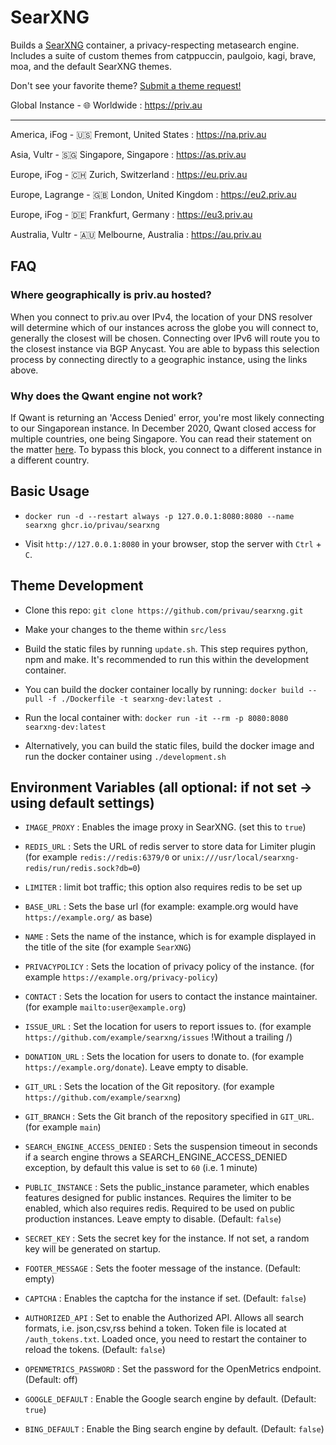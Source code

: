 # SearXNG

Builds a [SearXNG](https://github.com/searxng/searxng) container, a privacy-respecting metasearch engine. Includes a suite of custom themes from catppuccin, paulgoio, kagi, brave, moa, and the default SearXNG themes.

Don't see your favorite theme? [Submit a theme request!](https://github.com/privau/searxng/issues/new?assignees=&labels=bug&projects=&template=theme-request.md)

Global Instance - 🌐 Worldwide : https://priv.au

---

America, iFog - 🇺🇸 Fremont, United States : https://na.priv.au

Asia, Vultr - 🇸🇬 Singapore, Singapore : https://as.priv.au

Europe, iFog - 🇨🇭 Zurich, Switzerland : https://eu.priv.au

Europe, Lagrange - 🇬🇧 London, United Kingdom : https://eu2.priv.au

Europe, iFog - 🇩🇪 Frankfurt, Germany : https://eu3.priv.au

Australia, Vultr - 🇦🇺 Melbourne, Australia : https://au.priv.au

## FAQ

### Where geographically is priv.au hosted?

When you connect to priv.au over IPv4, the location of your DNS resolver will determine which of our instances across the globe you will connect to, generally the closest will be chosen. Connecting over IPv6 will route you to the closest instance via BGP Anycast. You are able to bypass this selection process by connecting directly to a geographic instance, using the links above.

### Why does the Qwant engine not work?

If Qwant is returning an 'Access Denied' error, you're most likely connecting to our Singaporean instance. In December 2020, Qwant closed access for multiple countries, one being Singapore. You can read their statement on the matter [here](https://twitter.com/QwantCom/status/1339149434572206080). To bypass this block, you connect to a different instance in a different country.

## Basic Usage

* ```docker run -d --restart always -p 127.0.0.1:8080:8080 --name searxng ghcr.io/privau/searxng```

* Visit `http://127.0.0.1:8080` in your browser, stop the server with `Ctrl` + `C`.

## Theme Development

* Clone this repo: ```git clone https://github.com/privau/searxng.git```

* Make your changes to the theme within `src/less`

* Build the static files by running `update.sh`. This step requires python, npm and make. It's recommended to run this within the development container.

* You can build the docker container locally by running: ```docker build --pull -f ./Dockerfile -t searxng-dev:latest .```

* Run the local container with: ```docker run -it --rm -p 8080:8080 searxng-dev:latest```

* Alternatively, you can build the static files, build the docker image and run the docker container using `./development.sh`

## Environment Variables (all optional: if not set -> using default settings)

* ```IMAGE_PROXY``` : Enables the image proxy in SearXNG. (set this to `true`)

* ```REDIS_URL``` : Sets the URL of redis server to store data for Limiter plugin (for example `redis://redis:6379/0` or `unix:///usr/local/searxng-redis/run/redis.sock?db=0`)

* ```LIMITER``` : limit bot traffic; this option also requires redis to be set up

* ```BASE_URL``` : Sets the base url (for example: example.org would have `https://example.org/` as base)

* ```NAME``` : Sets the name of the instance, which is for example displayed in the title of the site (for example `SearXNG`)

* ```PRIVACYPOLICY``` : Sets the location of privacy policy of the instance. (for example `https://example.org/privacy-policy`)

* ```CONTACT``` : Sets the location for users to contact the instance maintainer. (for example `mailto:user@example.org`)

* ```ISSUE_URL``` : Set the location for users to report issues to. (for example `https://github.com/example/searxng/issues` !Without a trailing /)

* ```DONATION_URL``` : Sets the location for users to donate to. (for example `https://example.org/donate`). Leave empty to disable.

* ```GIT_URL``` : Sets the location of the Git repository. (for example `https://github.com/example/searxng`)

* ```GIT_BRANCH``` : Sets the Git branch of the repository specified in `GIT_URL`. (for example `main`)

* ```SEARCH_ENGINE_ACCESS_DENIED``` : Sets the suspension timeout in seconds if a search engine throws a SEARCH_ENGINE_ACCESS_DENIED exception, by default this value is set to ```60``` (i.e. 1 minute)

* ```PUBLIC_INSTANCE``` : Sets the public_instance parameter, which enables features designed for public instances. Requires the limiter to be enabled, which also requires redis. Required to be used on public production instances. Leave empty to disable. (Default: `false`)

* ```SECRET_KEY``` : Sets the secret key for the instance. If not set, a random key will be generated on startup.

* ```FOOTER_MESSAGE``` : Sets the footer message of the instance. (Default: empty)

* ```CAPTCHA``` : Enables the captcha for the instance if set. (Default: `false`)

* ```AUTHORIZED_API``` : Set to enable the Authorized API. Allows all search formats, i.e. json,csv,rss behind a token. Token file is located at `/auth_tokens.txt`. Loaded once, you need to restart the container to reload the tokens. (Default: `false`)

* ```OPENMETRICS_PASSWORD``` : Set the password for the OpenMetrics endpoint. (Default: off)

* ```GOOGLE_DEFAULT``` : Enable the Google search engine by default. (Default: `true`)

* ```BING_DEFAULT``` : Enable the Bing search engine by default. (Default: `false`)
